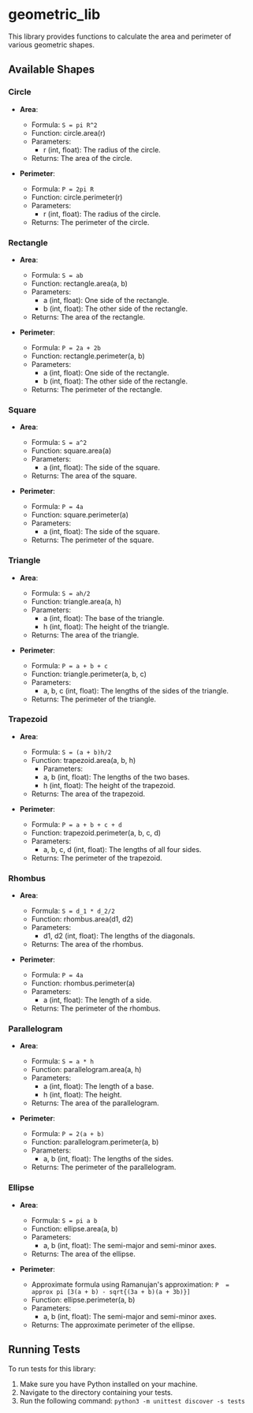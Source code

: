 # geometric_lib

This library provides functions to calculate the area and perimeter of various geometric shapes.

## Available Shapes

### Circle

- **Area**: 
    - Formula: ```S = pi R^2```
    - Function: circle.area(r)
    - Parameters: 
        - r (int, float): The radius of the circle.
    - Returns: The area of the circle.

- **Perimeter**: 
    - Formula: ```P = 2pi R```
    - Function: circle.perimeter(r)
    - Parameters: 
        - r (int, float): The radius of the circle.
    - Returns: The perimeter of the circle.

### Rectangle

- **Area**: 
    - Formula: ```S = ab```
    - Function: rectangle.area(a, b)
    - Parameters: 
        - a (int, float): One side of the rectangle.
        - b (int, float): The other side of the rectangle.
    - Returns: The area of the rectangle.

- **Perimeter**: 
    - Formula: ```P = 2a + 2b```
    - Function: rectangle.perimeter(a, b)
    - Parameters: 
        - a (int, float): One side of the rectangle.
        - b (int, float): The other side of the rectangle.
    - Returns: The perimeter of the rectangle.

### Square

- **Area**: 
    - Formula: ```S = a^2```
    - Function: square.area(a)
    - Parameters: 
        - a (int, float): The side of the square.
    - Returns: The area of the square.

- **Perimeter**: 
    - Formula: ```P = 4a```
    - Function: square.perimeter(a)
    - Parameters: 
        - a (int, float): The side of the square.
    - Returns: The perimeter of the square.

### Triangle

- **Area**: 
    - Formula: ```S = ah/2```
    - Function: triangle.area(a, h)
    - Parameters: 
        - a (int, float): The base of the triangle.
        - h (int, float): The height of the triangle.
    - Returns: The area of the triangle.

- **Perimeter**: 
    - Formula: ```P = a + b + c```
    - Function: triangle.perimeter(a, b, c)
    - Parameters: 
        - a, b, c (int, float): The lengths of the sides of the triangle.
    - Returns: The perimeter of the triangle.

### Trapezoid

- **Area**:
    - Formula: ```S = (a + b)h/2```
    - Function: trapezoid.area(a, b, h)
        - Parameters:
        - a, b (int, float): The lengths of the two bases.
        - h (int, float): The height of the trapezoid.
    - Returns: The area of the trapezoid.

- **Perimeter**:
    - Formula: ```P = a + b + c + d```
    - Function: trapezoid.perimeter(a, b, c, d)
    - Parameters:
        - a, b, c, d (int, float): The lengths of all four sides.
    - Returns: The perimeter of the trapezoid.

### Rhombus

- **Area**:
    - Formula: ```S = d_1 * d_2/2```
    - Function: rhombus.area(d1, d2)
    - Parameters:
        - d1, d2 (int, float): The lengths of the diagonals.
    - Returns: The area of the rhombus.

- **Perimeter**:
    - Formula: ```P = 4a```
    - Function: rhombus.perimeter(a)
    - Parameters:
        - a (int, float): The length of a side.
    - Returns: The perimeter of the rhombus.

### Parallelogram

- **Area**:
    - Formula: ```S = a * h```
    - Function: parallelogram.area(a, h)
    - Parameters:
        - a (int, float): The length of a base.
        - h (int, float): The height.
    - Returns: The area of the parallelogram.

- **Perimeter**:
    - Formula: ```P = 2(a + b)```
    - Function: parallelogram.perimeter(a, b)
    - Parameters:
        - a, b (int, float): The lengths of the sides.
    - Returns: The perimeter of the parallelogram.

### Ellipse

- **Area**:
    - Formula: ```S = pi a b```
    - Function: ellipse.area(a, b)
    - Parameters:
        - a, b (int, float): The semi-major and semi-minor axes.
    - Returns: The area of the ellipse.

- **Perimeter**:
    - Approximate formula using Ramanujan's approximation:
      ```P  =  approx pi [3(a + b) - sqrt{(3a + b)(a + 3b)}]```
    - Function: ellipse.perimeter(a, b)
    - Parameters:
        - a, b (int, float): The semi-major and semi-minor axes.
    - Returns: The approximate perimeter of the ellipse.

## Running Tests

To run tests for this library:

1. Make sure you have Python installed on your machine.
2. Navigate to the directory containing your tests.
3. Run the following command: ```python3 -m unittest discover -s tests```

   

